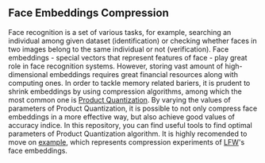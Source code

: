 ## Face Embeddings Compression

Face recognition is a set of various tasks, for example, searching an individual among given dataset (identification) or checking whether faces in two images belong
to the same individual or not (verification). Face embeddings -  special vectors that represent features of face - play great role in face recognition systems. However, 
storing vast amount of high-dimensional embeddings requires great financial resources along with computing ones. In order to tackle memory related bariers, it is prudent 
to shrink embeddings by using compression algorithms, among which the most common one is [Product Quantization](https://lear.inrialpes.fr/pubs/2011/JDS11/jegou_searching_with_quantization.pdf). By varying the values of parameters of Product Quantization, 
it is possible to not only compress face embeddings in a more effective way, but also achieve good values of accuracy indice. In this repository, you can find useful tools to 
find optimal parameters of Product Quantization algorithm. It is highly recomended to move on [example](https://github.com/SamandarYokubov/face_embeddings_compression/blob/main/example/lfw_compression_experiments.ipynb),
which represents compression experiments of [LFW](http://vis-www.cs.umass.edu/lfw/)'s face embeddings.

